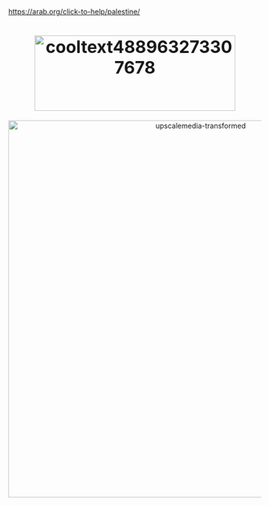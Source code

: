 https://arab.org/click-to-help/palestine/
<h1 align="center"><big><img width="400" height="150" alt="cooltext488963273307678" src="https://github.com/user-attachments/assets/2efe2299-8542-409a-8340-0c5c2b1b9998" />
</big></h1>



<div align="center">
<img width="750" height="750" alt="upscalemedia-transformed" src="https://github.com/user-attachments/assets/601423ca-3000-40b5-8b48-2a114f203cfb" />









